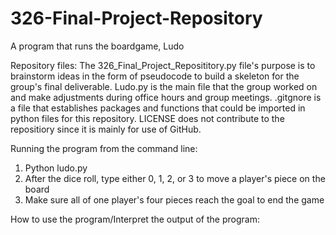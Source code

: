 # 326-Final-Project-Repository
A program that runs the boardgame, Ludo

Repository files:
The 326_Final_Project_Reposititory.py file's purpose is to brainstorm ideas in the form of pseudocode to build a skeleton for the group's final deliverable.
Ludo.py is the main file that the group worked on and make adjustments during office hours and group meetings.
.gitgnore is a file that establishes packages and functions that could be imported in python files for this repository.
LICENSE does not contribute to the repositiory since it is mainly for use of GitHub.

Running the program from the command line:
1. Python ludo.py
2. After the dice roll, type either 0, 1, 2, or 3 to move a player's piece on the board
3. Make sure all of one player's four pieces reach the goal to end the game

How to use the program/Interpret the output of the program:

